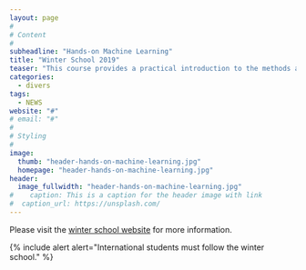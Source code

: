 ```yaml
---
layout: page
#
# Content
#
subheadline: "Hands-on Machine Learning"
title: "Winter School 2019"
teaser: "This course provides a practical introduction to the methods and algorithms at the core of machine learning. The course mainly covers the first 7 chapters of Aurélien Géron's book \"Hands-On Machine Learning with Scikit-Learn & TensorFlow\" with practical exercises using Scikit-Learn."
categories:
  - divers
tags:
  - NEWS
website: "#"
# email: "#"
#
# Styling
#
image:
  thumb: "header-hands-on-machine-learning.jpg"
  homepage: "header-hands-on-machine-learning.jpg"
header:
  image_fullwidth: "header-hands-on-machine-learning.jpg"
#    caption: This is a caption for the header image with link
#  caption_url: https://unsplash.com/
---
```


Please visit the [winter school website]("http://www-sop.inria.fr/members/Giovanni.Neglia/homl/") for more information.

{% include alert alert="International students must follow the winter school." %}

